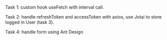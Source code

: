 Task 1: custom hook useFetch with interval call.

Task 2: handle refreshToken and accessToken with axios, use Jotai to store logged in User (task 3).

Task 4: handle form using Ant Design

